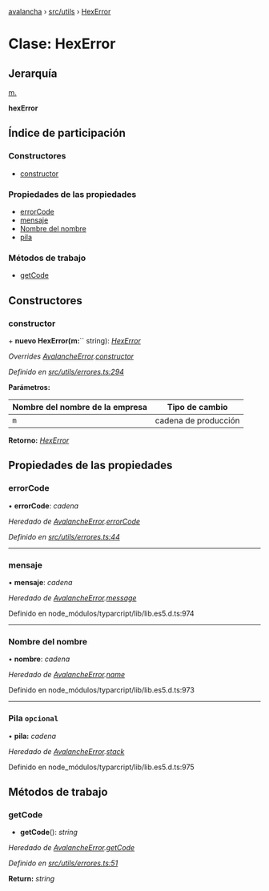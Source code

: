 [avalancha](../README.md) › [src/utils](../modules/src_utils.md) › [HexError](src_utils.hexerror.md)

# Clase: HexError

## Jerarquía

[m.](src_utils.avalancheerror.md)

**hexError**

## Índice de participación

### Constructores

* [constructor](src_utils.hexerror.md#constructor)

### Propiedades de las propiedades

* [errorCode](src_utils.hexerror.md#errorcode)
* [mensaje](src_utils.hexerror.md#message)
* [Nombre del nombre](src_utils.hexerror.md#name)
* [pila](src_utils.hexerror.md#optional-stack)

### Métodos de trabajo

* [getCode](src_utils.hexerror.md#getcode)

## Constructores

### constructor

\+ **nuevo HexError(m:**`` string): *[HexError](src_utils.hexerror.md)*

*Overrides [AvalancheError](src_utils.avalancheerror.md).[constructor](src_utils.avalancheerror.md#constructor)*

*Definido en [src/utils/errores.ts:294](https://github.com/ava-labs/avalanchejs/blob/ae78dee/src/utils/errors.ts#L294)*

**Parámetros:**

| Nombre del nombre de la empresa | Tipo de cambio |
------ | ------ |
| `m` | cadena de producción |

**Retorno:** *[HexError](src_utils.hexerror.md)*

## Propiedades de las propiedades

### errorCode

• **errorCode**: *cadena*

*Heredado de [AvalancheError](src_utils.avalancheerror.md).[errorCode](src_utils.avalancheerror.md#errorcode)*

*Definido en [src/utils/errores.ts:44](https://github.com/ava-labs/avalanchejs/blob/ae78dee/src/utils/errors.ts#L44)*

___

### mensaje

• **mensaje**: *cadena*

*Heredado de [AvalancheError](src_utils.avalancheerror.md).[message](src_utils.avalancheerror.md#message)*

Definido en node_módulos/typarcript/lib/lib.es5.d.ts:974

___

### Nombre del nombre

• **nombre**: *cadena*

*Heredado de [AvalancheError](src_utils.avalancheerror.md).[name](src_utils.avalancheerror.md#name)*

Definido en node_módulos/typarcript/lib/lib.es5.d.ts:973

___

### Pila `opcional`

• **pila:** *cadena*

*Heredado de [AvalancheError](src_utils.avalancheerror.md).[stack](src_utils.avalancheerror.md#optional-stack)*

Definido en node_módulos/typarcript/lib/lib.es5.d.ts:975

## Métodos de trabajo

### getCode

- **getCode**(): *string*

*Heredado de [AvalancheError](src_utils.avalancheerror.md).[getCode](src_utils.avalancheerror.md#getcode)*

*Definido en [src/utils/errores.ts:51](https://github.com/ava-labs/avalanchejs/blob/ae78dee/src/utils/errors.ts#L51)*

**Return:** *string*
